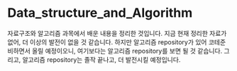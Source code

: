 # Data_structure_and_Algorithm
자료구조와 알고리즘 과목에서 배운 내용을 정리한 것입니다.
지금 현재 정리한 자료가 없어, 더 이상의 발전이 없을 것 같습니다.
하지만 알고리즘 repository가 있어
코테준비하면서 올릴 예정이오니, 여기보다는 알고리즘 repository를 보면 될 것 같습니다.
그리고, 알고리즘 repository는 졸작 끝나고, 더 발전시킬 예정입니다.
